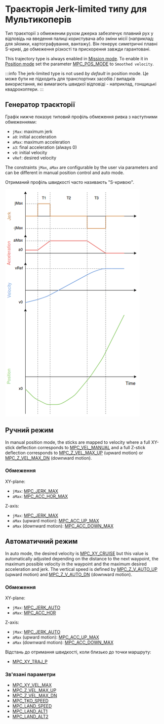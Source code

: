 # Траєкторія Jerk-limited типу для Мультикоперів

Тип траєкторії з обмеженим рухом джерка забезпечує плавний рух у відповідь на введення палиці користувача або зміни місії (наприклад: для зйомки, картографування, вантажу).
Він генерує симетричні плавні S-криві, де обмеження різкості та прискорення завжди гарантовані.

This trajectory type is always enabled in [Mission mode](../flight_modes_mc/mission.md).
To enable it in [Position mode](../flight_modes_mc/position.md) set the parameter [MPC_POS_MODE](../advanced_config/parameter_reference.md#MPC_POS_MODE) to `Smoothed velocity`.

:::info
The jerk-limited type is not used _by default_ in position mode.
Це може бути не підходить для транспортних засобів / випадків використання, які вимагають швидкої відповіді - наприклад, гонщицькі квадрокоптери.
:::

## Генератор траєкторії

Графік нижче показує типовий профіль обмеження ривка з наступними обмеженнями:

- `jMax`: maximum jerk
- `a0`: initial acceleration
- `aMax`: maximum acceleration
- `a3`: final acceleration (always 0)
- `v0`: initial velocity
- `vRef`: desired velocity

The constraints `jMax`, `aMax` are configurable by the user via parameters and can be different in manual position control and auto mode.

Отриманий профіль швидкості часто називають "S-кривою".

![Jerk-limited trajectory](../../assets/config/mc/jerk_limited_trajectory_1d.png)

## Ручний режим

In manual position mode, the sticks are mapped to velocity where a full XY-stick deflection corresponds to [MPC_VEL_MANUAL](../advanced_config/parameter_reference.md#MPC_VEL_MANUAL) and a full Z-stick deflection corresponds to [MPC_Z_VEL_MAX_UP](../advanced_config/parameter_reference.md#MPC_Z_VEL_MAX_UP) (upward motion) or [MPC_Z_VEL_MAX_DN](../advanced_config/parameter_reference.md#MPC_Z_VEL_MAX_DN) (downward motion).

### Обмеження

XY-plane:

- `jMax`: [MPC_JERK_MAX](../advanced_config/parameter_reference.md#MPC_JERK_MAX)
- `aMax`: [MPC_ACC_HOR_MAX](../advanced_config/parameter_reference.md#MPC_ACC_HOR_MAX)

Z-axis:

- `jMax`: [MPC_JERK_MAX](../advanced_config/parameter_reference.md#MPC_JERK_MAX)
- `aMax` (upward motion): [MPC_ACC_UP_MAX](../advanced_config/parameter_reference.md#MPC_ACC_UP_MAX)
- `aMax` (downward motion): [MPC_ACC_DOWN_MAX](../advanced_config/parameter_reference.md#MPC_ACC_DOWN_MAX)

## Автоматичний режим

In auto mode, the desired velocity is [MPC_XY_CRUISE](../advanced_config/parameter_reference.md#MPC_XY_CRUISE) but this value is automatically adjusted depending on the distance to the next waypoint, the maximum possible velocity in the waypoint and the maximum desired acceleration and jerk.
The vertical speed is defined by [MPC_Z_V_AUTO_UP](../advanced_config/parameter_reference.md#MPC_Z_V_AUTO_UP) (upward motion) and [MPC_Z_V_AUTO_DN](../advanced_config/parameter_reference.md#MPC_Z_V_AUTO_DN) (downward motion).

### Обмеження

XY-plane:

- `jMax`: [MPC_JERK_AUTO](../advanced_config/parameter_reference.md#MPC_JERK_AUTO)
- `aMax`: [MPC_ACC_HOR](../advanced_config/parameter_reference.md#MPC_ACC_HOR)

Z-axis:

- `jMax`: [MPC_JERK_AUTO](../advanced_config/parameter_reference.md#MPC_JERK_AUTO)
- `aMax` (upward motion): [MPC_ACC_UP_MAX](../advanced_config/parameter_reference.md#MPC_ACC_UP_MAX)
- `aMax` (downward motion): [MPC_ACC_DOWN_MAX](../advanced_config/parameter_reference.md#MPC_ACC_DOWN_MAX)

Відстань до отримання швидкості, коли близько до точки маршруту:

- [MPC_XY_TRAJ_P](../advanced_config/parameter_reference.md#MPC_XY_TRAJ_P)

### Зв'язані параметри

- [MPC_XY_VEL_MAX](../advanced_config/parameter_reference.md#MPC_XY_VEL_MAX)
- [MPC_Z_VEL_MAX_UP](../advanced_config/parameter_reference.md#MPC_Z_VEL_MAX_UP)
- [MPC_Z_VEL_MAX_DN](../advanced_config/parameter_reference.md#MPC_Z_VEL_MAX_DN)
- [MPC_TKO_SPEED](../advanced_config/parameter_reference.md#MPC_TKO_SPEED)
- [MPC_LAND_SPEED](../advanced_config/parameter_reference.md#MPC_LAND_SPEED)
- [MPC_LAND_ALT1](../advanced_config/parameter_reference.md#MPC_LAND_ALT1)
- [MPC_LAND_ALT2](../advanced_config/parameter_reference.md#MPC_LAND_ALT2)
